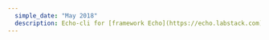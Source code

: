 ```yaml
---
  simple_date: "May 2018"
  description: Echo-cli for [framework Echo](https://echo.labstack.com) [Github :octocat:](https://github.com/Obsinqsob01/echo-cli)
---
```

